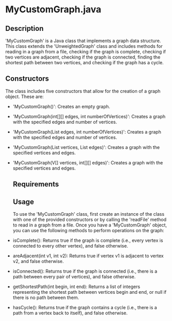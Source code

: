 # MyCustomGraph.java
## Description 
'MyCustomGraph' is a Java class that implements a graph data structure. This class extends the 'UnweightedGraph' class and includes methods for reading in a graph from a file, checking if the graph is complete, checking if two vertices are adjacent, checking if the graph is connected, finding the shortest path between two vertices, and checking if the graph has a cycle.
## Constructors 
The class includes five constructors that allow for the creation of a graph object. These are:

- 'MyCustomGraph()': Creates an empty graph.
- 'MyCustomGraph(int[][] edges, int numberOfVertices)': Creates a graph with the specified edges and number of vertices.
- 'MyCustomGraph(List<Edge> edges, int numberOfVertices)': Creates a graph with the specified edges and number of vertices.
- 'MyCustomGraph(List<V> vertices, List<Edge> edges)': Creates a graph with the specified vertices and edges.
- 'MyCustomGraph(V[] vertices, int[][] edges)': Creates a graph with the specified vertices and edges.

  ## Requirements 
  
  
  ## Usage 
  
  To use the 'MyCustomGraph' class, first create an instance of the class with one of the provided constructors or by calling the 'readFile' method to read in a graph from a file. Once you have a 'MyCustomGraph' object, you can use the following methods to perform operations on the graph:

- isComplete(): Returns true if the graph is complete (i.e., every vertex is connected to every other vertex), and false otherwise.
- areAdjacent(int v1, int v2): Returns true if vertex v1 is adjacent to vertex v2, and false otherwise.
- isConnected(): Returns true if the graph is connected (i.e., there is a path between every pair of vertices), and false otherwise.
- getShortestPath(int begin, int end): Returns a list of integers representing the shortest path between vertices begin and end, or null if there is no path between them.
- hasCycle(): Returns true if the graph contains a cycle (i.e., there is a path from a vertex back to itself), and false otherwise.
